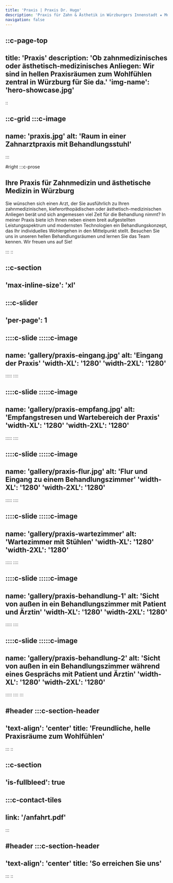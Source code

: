 ```yaml
---
title: 'Praxis | Praxis Dr. Hugo'
description: 'Praxis für Zahn & Ästhetik in Würzburgers Innenstadt ★ Modernste Ausstattung ★ Langjährige Erfahrung ★ Wir sind für Sie da!'
navigation: false
---
```


::c-page-top
---
title: 'Praxis'
description: 'Ob zahnmedizinisches oder ästhetisch-medizinisches Anliegen: Wir sind in hellen Praxisräumen zum Wohlfühlen zentral in Würzburg für Sie da.'
'img-name': 'hero-showcase.jpg'
---
::

::c-grid
:::c-image
---
name: 'praxis.jpg'
alt: 'Raum in einer Zahnarztpraxis mit Behandlungsstuhl'
---
:::

#right
:::c-prose
## Ihre Praxis für Zahnmedizin und ästhetische Medizin in Würzburg

Sie wünschen sich einen Arzt, der Sie ausführlich zu Ihren zahnmedizinischen, 
kieferorthopädischen oder ästhetisch-medizinischen Anliegen berät und sich 
angemessen viel Zeit für die Behandlung nimmt? In meiner Praxis biete ich Ihnen 
neben einem breit aufgestellten Leistungsspektrum und modernsten Technologien 
ein Behandlungskonzept, das Ihr individuelles Wohlergehen in den Mittelpunkt stellt.
Besuchen Sie uns in unseren hellen Behandlungsräumen und lernen Sie das Team kennen. 
Wir freuen uns auf Sie! 

:::
::

::c-section
---
'max-inline-size': 'xl'
---

:::c-slider
---
'per-page': 1
---

::::c-slide
:::::c-image
---
name: 'gallery/praxis-eingang.jpg'
alt: 'Eingang der Praxis'
'width-XL': '1280'
'width-2XL': '1280'
---
:::::
::::

::::c-slide
:::::c-image
---
name: 'gallery/praxis-empfang.jpg'
alt: 'Empfangstresen und Wartebereich der Praxis'
'width-XL': '1280'
'width-2XL': '1280'
---
:::::
::::

::::c-slide
:::::c-image
---
name: 'gallery/praxis-flur.jpg'
alt: 'Flur und Eingang zu einem Behandlungszimmer'
'width-XL': '1280'
'width-2XL': '1280'
---
:::::
::::

::::c-slide
:::::c-image
---
name: 'gallery/praxis-wartezimmer'
alt: 'Wartezimmer mit Stühlen'
'width-XL': '1280'
'width-2XL': '1280'
---
:::::
::::

::::c-slide
:::::c-image
---
name: 'gallery/praxis-behandlung-1'
alt: 'Sicht von außen in ein Behandlungszimmer mit Patient und Ärztin'
'width-XL': '1280'
'width-2XL': '1280'
---
:::::
::::

::::c-slide
:::::c-image
---
name: 'gallery/praxis-behandlung-2'
alt: 'Sicht von außen in ein Behandlungszimmer während eines Gesprächs mit Patient und Ärztin'
'width-XL': '1280'
'width-2XL': '1280'
---
:::::
::::
:::

#header
:::c-section-header
---
'text-align': 'center'
title: 'Freundliche, helle Praxisräume zum Wohlfühlen'
---
:::
::

::c-section
---
'is-fullbleed': true
---

:::c-contact-tiles
---
link: '/anfahrt.pdf'
---
:::

#header
:::c-section-header
---
'text-align': 'center'
title: 'So erreichen Sie uns'
---
:::
::
